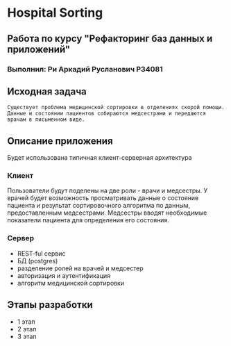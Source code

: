 # Hospital Sorting

## Работа по курсу "Рефакторинг баз данных и приложений"

### Выполнил: Ри Аркадий Русланович P34081

## Исходная задача
```
Существует проблема медицинской сортировки в отделениях скорой помощи.
Данные и состоянии пациентов собираются медсестрами и передаются врачам в письменном виде.
```

## Описание приложения

Будет использована типичная клиент-серверная архитектура 

### Клиент 
Пользователи будут поделены на две роли - врачи и медсестры.
У врачей будет возможность просматривать данные о состояние пациента и 
результат сортировочного алгоритма по данным, предоставленным медсестрами.
Медсестры вводят необходимые показатели пациента для определения его состояния.

### Сервер
 - REST-ful сервис
 - БД (postgres)
 - разделение ролей на врачей и медсестер
 - авторизация и аутентификация 
 - алгоритм медицинской сортировки 

## Этапы разработки

- 1 этап
- 2 этап
- 3 этап